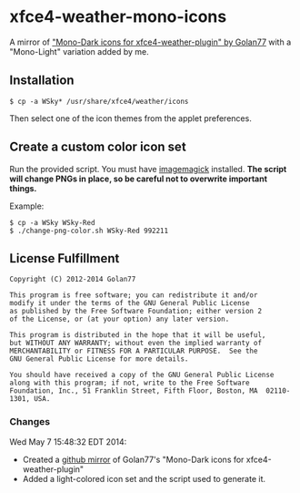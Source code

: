 xfce4-weather-mono-icons
========================

A mirror of ["Mono-Dark icons for xfce4-weather-plugin" by Golan77](http://golan77.deviantart.com/art/Mono-Dark-icons-for-xfce4-weather-plugin-337247416) with a "Mono-Light" variation added by me.

## Installation

```
$ cp -a WSky* /usr/share/xfce4/weather/icons
```
Then select one of the icon themes from the applet preferences.

## Create a custom color icon set

Run the provided script. You must have [imagemagick](http://www.imagemagick.org/) installed. **The script will change PNGs in place, so be careful not to overwrite important things.**

Example:
```
$ cp -a WSky WSky-Red
$ ./change-png-color.sh WSky-Red 992211
```

## License Fulfillment

```
Copyright (C) 2012-2014 Golan77

This program is free software; you can redistribute it and/or
modify it under the terms of the GNU General Public License
as published by the Free Software Foundation; either version 2
of the License, or (at your option) any later version.

This program is distributed in the hope that it will be useful,
but WITHOUT ANY WARRANTY; without even the implied warranty of
MERCHANTABILITY or FITNESS FOR A PARTICULAR PURPOSE.  See the
GNU General Public License for more details.

You should have received a copy of the GNU General Public License
along with this program; if not, write to the Free Software
Foundation, Inc., 51 Franklin Street, Fifth Floor, Boston, MA  02110-1301, USA.
```

### Changes

Wed May  7 15:48:32 EDT 2014:

* Created a [github mirror](https://github.com/kevlar1818/xfce4-weather-mono-icons) of Golan77's "Mono-Dark icons for xfce4-weather-plugin"
* Added a light-colored icon set and the script used to generate it.


